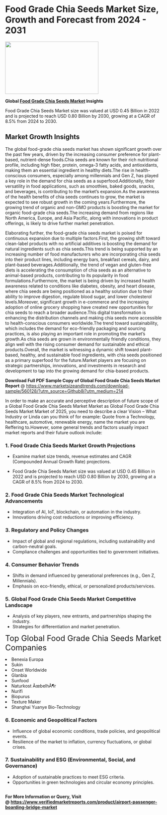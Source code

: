 <H1>Food Grade Chia Seeds Market Size, Growth and Forecast from 2024 - 2031</H1><img class="aligncenter size-medium wp-image-584254" src="https://thirdeyenews.in/wp-content/uploads/2024/09/Global-Market-Research-300x168.jpeg" alt="" width="300" height="168" /><p><strong>Global&nbsp;<a href="https://www.marketsizeandtrends.com/download-sample/560128/?utm_source=Github8j?utm_medium=214">Food Grade Chia Seeds Market</a> Insights</strong></p><p>Food Grade Chia Seeds Market size was valued at USD 0.45 Billion in 2022 and is projected to reach USD 0.80 Billion by 2030, growing at a CAGR of 8.5% from 2024 to 2030.</p><p><h2>Market Growth Insights</h2> <p>The global food-grade chia seeds market has shown significant growth over the past few years, driven by the increasing consumer preference for plant-based, nutrient-dense foods.Chia seeds are known for their rich nutritional profile, including high fiber, protein, omega-3 fatty acids, and antioxidants, making them an essential ingredient in healthy diets.The rise in health-conscious consumers, especially among millennials and Gen Z, has played a key role in the demand for chia seeds as a superfood.Additionally, their versatility in food applications, such as smoothies, baked goods, snacks, and beverages, is contributing to the market’s expansion.As the awareness of the health benefits of chia seeds continues to grow, the market is expected to see robust growth in the coming years.Furthermore, the growing trend of organic and non-GMO products is boosting the market for organic food-grade chia seeds.The increasing demand from regions like North America, Europe, and Asia Pacific, along with innovations in product offerings, is likely to drive further market penetration.</p> <p>Elaborating further, the food-grade chia seeds market is poised for continuous expansion due to multiple factors.First, the growing shift toward clean-label products with no artificial additives is boosting the demand for natural ingredients such as chia seeds.This trend is being supported by an increasing number of food manufacturers who are incorporating chia seeds into their product lines, including energy bars, breakfast cereals, dairy, and plant-based beverages.Additionally, the trend of vegan and gluten-free diets is accelerating the consumption of chia seeds as an alternative to animal-based products, contributing to its popularity in food formulations.Furthermore, the market is being driven by increased health awareness related to conditions like diabetes, obesity, and heart disease, where chia seeds are being positioned as a healthy solution due to their ability to improve digestion, regulate blood sugar, and lower cholesterol levels.Moreover, significant growth in e-commerce and the increasing adoption of online grocery shopping have created new opportunities for chia seeds to reach a broader audience.This digital transformation is enhancing the distribution channels and making chia seeds more accessible to health-conscious consumers worldwide.The trend toward sustainability, which includes the demand for eco-friendly packaging and sourcing practices, is also playing an important role in promoting the market’s growth.As chia seeds are grown in environmentally friendly conditions, they align well with the rising consumer demand for sustainable and ethical products.Overall, the market is witnessing a dynamic shift toward plant-based, healthy, and sustainable food ingredients, with chia seeds positioned as a primary superfood for the future.Market players are focusing on strategic partnerships, innovations, and investments in research and development to tap into the growing demand for chia-based products.</p> <p><span class=""><strong>Download Full PDF Sample Copy of Global Food Grade Chia Seeds Market Report</strong> @ <a href="https://www.marketsizeandtrends.com/download-sample/560128/?utm_source=Github8j?utm_medium=214" target="_blank">https://www.marketsizeandtrends.com/download-sample/560128/?utm_source=Github8j?utm_medium=214</a></span></p><p>In order to make an accurate and perceptive description of future scope of a Global&nbsp;Food Grade Chia Seeds Market Market as Global&nbsp;Food Grade Chia Seeds Market Market of 2025, you need to describe a clear Vision &ndash; What Industry or Linda can you think of for example: Quote from a Technology, healthcare, automotive, renewable energy, name the market you are Reffering to.However, some general trends and factors usually impact market reports and their future outlook include:</p><h3>1.&nbsp;<strong>Food Grade Chia Seeds Market Growth Projections</strong></h3><ul><li>Examine market size trends, revenue estimates and CAGR (Compounded Annual Growth Rate) projections.</li><li><p>Food Grade Chia Seeds Market size was valued at USD 0.45 Billion in 2022 and is projected to reach USD 0.80 Billion by 2030, growing at a CAGR of 8.5% from 2024 to 2030.</p></li></ul><h3>2.&nbsp;<strong>Food Grade Chia Seeds Market Technological Advancements</strong></h3><ul><li>Integration of AI, IoT, blockchain, or automation in the industry.</li><li>Innovations driving cost reductions or improving efficiency.</li></ul><h3>3.&nbsp;<strong>Regulatory and Policy Changes</strong></h3><ul><li>Impact of global and regional regulations, including sustainability and carbon-neutral goals.</li><li>Compliance challenges and opportunities tied to government initiatives.</li></ul><h3>4.&nbsp;<strong>Consumer Behavior Trends</strong></h3><ul><li>Shifts in demand influenced by generational preferences (e.g., Gen Z, Millennials).</li><li>Emphasis on eco-friendly, ethical, or personalized products/services.</li></ul><h3>5.&nbsp;<strong>Global Food Grade Chia Seeds Market Competitive Landscape</strong></h3><ul><li>Analysis of key players, new entrants, and partnerships shaping the industry.</li><li>Strategies for differentiation and market penetration.</li></ul><p data-pm-slice="1 1 []"><span style="color: inherit; font-family: inherit; font-size: 25px;">Top Global Food Grade Chia Seeds Market Companies</span></p><div class="" data-test-id=""><p><li>Benexia Europa</li><li> Sukin</li><li> Onset Worldwide</li><li> Glanbia</li><li> Sunfood</li><li> Naturkost ÃœbelhÃ¶r</li><li> Nurifi</li><li> Biopurus</li><li> Texture Maker</li><li> Shanghai Yuanye Bio-Technology</li></p></div><h3>6.&nbsp;<strong>Economic and Geopolitical Factors</strong></h3><ul><li>Influence of global economic conditions, trade policies, and geopolitical events.</li><li>Resilience of the market to inflation, currency fluctuations, or global crises.</li></ul><h3>7.&nbsp;<strong>Sustainability and ESG (Environmental, Social, and Governance)</strong></h3><ul><li>Adoption of sustainable practices to meet ESG criteria.</li><li>Opportunities in green technologies and circular economy principles.</li></ul><h2><strong style="font-size: 14px;">For More Information or Query, Visit @&nbsp;</strong><a style="background-color: #ffffff; font-size: 14px;" href="https://www.marketsizeandtrends.com/report/food-grade-chia-seeds-market/" target="_blank">https://www.verifiedmarketreports.com/product/airport-passenger-boarding-bridge-market</a></h2>